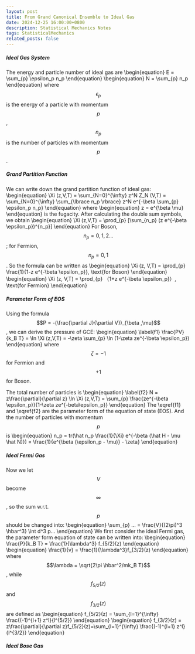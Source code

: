```yaml
---
layout: post
title: From Grand Canonical Ensemble to Ideal Gas
date: 2024-12-25 16:00:00+0800
description: Statistical Mechanics Notes 
tags: StatisticalMechanics
related_posts: false
---
```


##### Ideal Gas System
The energy and particle number of ideal gas are
\begin{equation}
E = \sum_{p} \epsilon_p n_p
\end{equation}
\begin{equation}
N = \sum_{p} n_p
\end{equation}
where $$\epsilon_p$$ is the energy of a particle with momentum $$p$$, $$n_p$$ is the number of particles with momentum $$p$$. 
##### Grand Partition Function
We can write down the grand partition function of ideal gas:
\begin{equation}
\Xi (z,V,T) = \sum_{N=0}^{\infty} z^N Z_N (V,T) = \sum_{N=0}^{\infty} \sum_{\lbrace n_p \rbrace} z^N e^{-\beta \sum_{p} \epsilon_p n_p}
\end{equation}
where
\begin{equation}
z = e^{\beta \mu}
\end{equation}
is the fugacity. After calculating the double sum symbols, we obtain
\begin{equation}
\Xi (z,V,T) = \prod_{p} [\sum_{n_p} (z e^{-\beta \epsilon_p})^{n_p}]
\end{equation}
For Boson, $$n_p = 0,1,2...$$; for Fermion, $$n_p = 0,1$$. So the formula can be written as
\begin{equation}
\Xi (z, V,T) = \prod_{p} \frac{1}{1-z e^{-\beta \epsilon_p}}, \text{for Boson}
\end{equation}
\begin{equation}
\Xi (z, V,T) = \prod_{p} （1+z e^{-\beta \epsilon_p}）, \text{for Fermion}
\end{equation}
##### Parameter Form of EOS
Using the formula $$P = -(\frac{\partial J}{\partial V})_{\beta ,\mu}$$, we can derive the pressure of GCE:
\begin{equation}
\label{f1}
\frac{PV}{k_B T} = \ln \Xi (z,V,T) = -\zeta \sum_{p} \ln (1-\zeta ze^{-\beta \epsilon_p})
\end{equation}
where $$\zeta = -1$$ for Fermion and $$+1$$ for Boson.

The total number of particles is
\begin{equation}
\label{f2}
N = z\frac{\partial}{\partial z} \ln \Xi (z,V,T) = \sum_{p} \frac{ze^{-\beta \epsilon_p}}{1-\zeta ze^{-beta\epsilon_p}}
\end{equation}
The \eqref{f1} and \eqref{f2} are the parameter form of the equation of state (EOS). And the number of particles with momentum $$p$$ is
\begin{equation}
n_p = tr(\hat n_p \frac{1}{\Xi} e^{-\beta (\hat H - \mu \hat N)}) = \frac{1}{e^{\beta (\epsilon_p - \mu)} - \zeta}
\end{equation}
##### Ideal Fermi Gas
Now we let $$V$$ become $$\infty$$, so the sum w.r.t. $$p$$ should be changed into:
\begin{equation}
\sum_{p} ... = \frac{V}{(2\pi)^3 \hbar^3} \int d^3 p...
\end{equation}
We first consider the ideal Fermi gas, the parameter form equation of state can be written into:
\begin{equation}
\frac{P}{k_B T} = \frac{1}{\lambda^3} f_{5/2}(z)
\end{equation}
\begin{equation}
\frac{1}{v} = \frac{1}{\lambda^3}f_{3/2}(z)
\end{equation}
where $$\lambda = \sqrt{2\pi \hbar^2/mk_B T}$$, while $$f_{5/2}(z)$$ and $$f_{3/2}(z)$$ are defined as
\begin{equation}
f_{5/2}(z) = \sum_{l=1}^{\infty} \frac{(-1)^{l+1} z^l}{l^{5/2}}
\end{equation}
\begin{equation}
f_{3/2}(z) = z\frac{\partial}{\partial z}f_{5/2}(z)=\sum_{l=1}^{\infty} \frac{(-1)^{l+1} z^l}{l^{3/2}}
\end{equation}
##### Ideal Bose Gas
